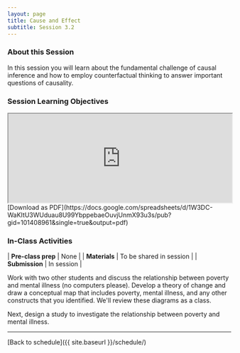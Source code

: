 ```yaml
---
layout: page
title: Cause and Effect 
subtitle: Session 3.2
---
```


### About this Session

In this session you will learn about the fundamental challenge of causal inference and how to employ counterfactual thinking to answer important questions of causality.

### Session Learning Objectives
<iframe width="100%" height="200" src="https://docs.google.com/spreadsheets/d/1W3DC-WaKItU3WUduau8U99YbppebaeOuvjUnmX93u3s/pubhtml?gid=101408961&amp;single=true&amp;widget=true&amp;headers=false"></iframe>
[Download as PDF](https://docs.google.com/spreadsheets/d/1W3DC-WaKItU3WUduau8U99YbppebaeOuvjUnmX93u3s/pub?gid=101408961&single=true&output=pdf)

### In-Class Activities

| **Pre-class prep** | None |
| **Materials**       | To be shared in session |
| **Submission**     | In session |

Work with two other students and discuss the relationship between poverty and mental illness (no computers please). Develop a theory of change and draw a conceptual map that includes poverty, mental illness, and any other constructs that you identified. We'll review these diagrams as a class.

Next, design a study to investigate the relationship between poverty and mental illness.  


* * *

[Back to schedule]({{ site.baseurl }}/schedule/)